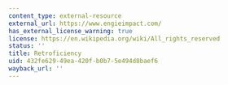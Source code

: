 ```yaml
---
content_type: external-resource
external_url: https://www.engieimpact.com/
has_external_license_warning: true
license: https://en.wikipedia.org/wiki/All_rights_reserved
status: ''
title: Retroficiency
uid: 432fe629-49ea-420f-b0b7-5e494d8baef6
wayback_url: ''
---
```

